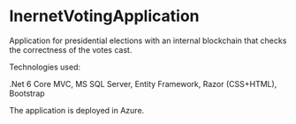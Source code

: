 # InernetVotingApplication
Application for presidential elections with an internal blockchain that checks the correctness of the votes cast.

Technologies used:

.Net 6 Core MVC, MS SQL Server, Entity Framework, Razor (CSS+HTML), Bootstrap

The application is deployed in Azure.

